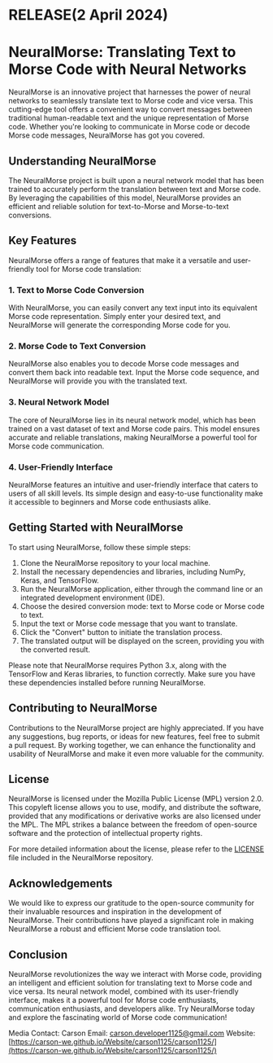 # RELEASE(2 April 2024)

# NeuralMorse: Translating Text to Morse Code with Neural Networks

NeuralMorse is an innovative project that harnesses the power of neural networks to seamlessly translate text to Morse code and vice versa. This cutting-edge tool offers a convenient way to convert messages between traditional human-readable text and the unique representation of Morse code. Whether you're looking to communicate in Morse code or decode Morse code messages, NeuralMorse has got you covered.

## Understanding NeuralMorse

The NeuralMorse project is built upon a neural network model that has been trained to accurately perform the translation between text and Morse code. By leveraging the capabilities of this model, NeuralMorse provides an efficient and reliable solution for text-to-Morse and Morse-to-text conversions.

## Key Features

NeuralMorse offers a range of features that make it a versatile and user-friendly tool for Morse code translation:

### 1. Text to Morse Code Conversion
With NeuralMorse, you can easily convert any text input into its equivalent Morse code representation. Simply enter your desired text, and NeuralMorse will generate the corresponding Morse code for you.

### 2. Morse Code to Text Conversion
NeuralMorse also enables you to decode Morse code messages and convert them back into readable text. Input the Morse code sequence, and NeuralMorse will provide you with the translated text.

### 3. Neural Network Model
The core of NeuralMorse lies in its neural network model, which has been trained on a vast dataset of text and Morse code pairs. This model ensures accurate and reliable translations, making NeuralMorse a powerful tool for Morse code communication.

### 4. User-Friendly Interface
NeuralMorse features an intuitive and user-friendly interface that caters to users of all skill levels. Its simple design and easy-to-use functionality make it accessible to beginners and Morse code enthusiasts alike.

## Getting Started with NeuralMorse

To start using NeuralMorse, follow these simple steps:

1. Clone the NeuralMorse repository to your local machine.
2. Install the necessary dependencies and libraries, including NumPy, Keras, and TensorFlow.
3. Run the NeuralMorse application, either through the command line or an integrated development environment (IDE).
4. Choose the desired conversion mode: text to Morse code or Morse code to text.
5. Input the text or Morse code message that you want to translate.
6. Click the "Convert" button to initiate the translation process.
7. The translated output will be displayed on the screen, providing you with the converted result.

Please note that NeuralMorse requires Python 3.x, along with the TensorFlow and Keras libraries, to function correctly. Make sure you have these dependencies installed before running NeuralMorse.

## Contributing to NeuralMorse

Contributions to the NeuralMorse project are highly appreciated. If you have any suggestions, bug reports, or ideas for new features, feel free to submit a pull request. By working together, we can enhance the functionality and usability of NeuralMorse and make it even more valuable for the community.

## License

NeuralMorse is licensed under the Mozilla Public License (MPL) version 2.0. This copyleft license allows you to use, modify, and distribute the software, provided that any modifications or derivative works are also licensed under the MPL. The MPL strikes a balance between the freedom of open-source software and the protection of intellectual property rights.

For more detailed information about the license, please refer to the [LICENSE](LICENSE) file included in the NeuralMorse repository.

## Acknowledgements

We would like to express our gratitude to the open-source community for their invaluable resources and inspiration in the development of NeuralMorse. Their contributions have played a significant role in making NeuralMorse a robust and efficient Morse code translation tool.

## Conclusion

NeuralMorse revolutionizes the way we interact with Morse code, providing an intelligent and efficient solution for translating text to Morse code and vice versa. Its neural network model, combined with its user-friendly interface, makes it a powerful tool for Morse code enthusiasts, communication enthusiasts, and developers alike. Try NeuralMorse today and explore the fascinating world of Morse code communication!

Media Contact:
Carson
Email: [carson.developer1125@gmail.com](mailto:carson.developer1125@gmail.com)
Website: [https://carson-we.github.io/Website/carson1125/carson1125/](https://carson-we.github.io/Website/carson1125/carson1125/)
